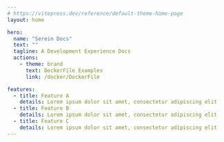 ```yaml
---
# https://vitepress.dev/reference/default-theme-home-page
layout: home

hero:
  name: "Serein Docs"
  text: ""
  tagline: A Development Experience Docs
  actions:
    - theme: brand
      text: DockerFile Examples
      link: /docker/DockerFile

features:
  - title: Feature A
    details: Lorem ipsum dolor sit amet, consectetur adipiscing elit
  - title: Feature B
    details: Lorem ipsum dolor sit amet, consectetur adipiscing elit
  - title: Feature C
    details: Lorem ipsum dolor sit amet, consectetur adipiscing elit
---
```




 
